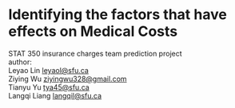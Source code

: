 # Identifying the factors that have effects on Medical Costs
     
STAT 350 insurance charges team prediction project   
author:    
Leyao Lin leyaol@sfu.ca   
Ziying Wu ziyingwu328@gmail.com   
Tianyu Yu tya45@sfu.ca   
Langqi Liang langqil@sfu.ca   

